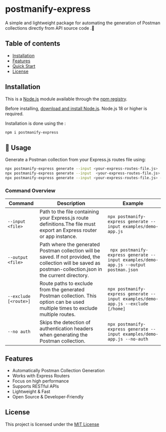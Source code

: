 # postmanify-express

A simple and lightweight package for automating the generation of Postman collections directly from API source code .🚀

## Table of contents

- [Installation](#Installation)
- [Features](#Features)
- [Quick Start](#Quick-Start)
- [License](#license)

## Installation

This is a [Node.js](https://nodejs.org/en/) module available through the
[npm registry](https://www.npmjs.com/).

Before installing, [download and install Node.js](https://nodejs.org/en/download/).
Node.js 18 or higher is required.

Installation is done using the :

```bash
npm i postmanify-express
```

## 🚀 Usage

Generate a Postman collection from your Express.js routes file using:

```bash
npx postmanify-express generate --input <your-express-routes-file.js>
npx postmanify-express generate --input  <your-express-routes-file.js> --output <your-api-collection.json>
npx postmanify-express generate --input <your-express-routes-file.js> --exclude [<route>]

```

### Command Overview

| Command                | Description                                                                                                                                                   | Example                                                                               |
| ---------------------- | ------------------------------------------------------------------------------------------------------------------------------------------------------------- | ------------------------------------------------------------------------------------- |
| `--input <file>`       | Path to the file containing your Express.js route definitions.The file must export an Express router or app instance.                                         | `npx postmanify-express generate --input examples/demo-app.js`                        |
| `--output <file>`      | Path where the generated Postman collection will be saved. If not provided, the collection will be saved as postman-collection.json in the current directory. | ` npx postmanify-express generate --input examples/demo-app.js --output postman.json` |
| `--exclude [<route>] ` | Route paths to exclude from the generated Postman collection. This option can be used multiple times to exclude multiple routes.                              | `npx postmanify-express generate --input examples/demo-app.js --exclude [/home]`      |
| `--no auth`            | Skips the detection of authentication headers when generating the Postman collection.                                                                         | `npx postmanify-express generate --input examples/demo-app.js --no-auth`              |

## Features

- Automatically Postman Collection Generation
- Works with Express Routers
- Focus on high performance
- Supports RESTful APIs
- Lightweight & Fast
- Open Source & Developer-Friendly

## License

This project is licensed under the [MIT License](https://opensource.org/license/mit)
